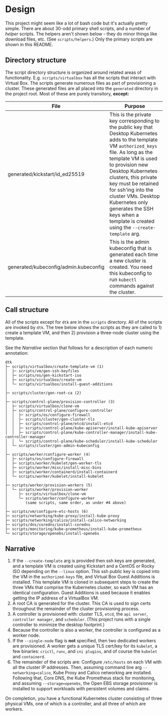 # Design

This project might seem like a lot of bash code but it's actually pretty simple. There are about 30-odd primary shell scripts, and a number of *helper* scripts. The helpers aren't shown below - they do minor things like download files, etc. (See `scripts/helpers`.) Only the primary scripts are shown in this README.

## Directory structure

The script directory structure is organized around related areas of functionality. E.g. `scripts/virtualbox` has all the scripts that interact with Virtual Box. The scripts generate numerous files as part of provisioning a cluster. These generated files are all placed into the `generated` directory in the project root. Most of these are purely transitory, **except:**

| File | Purpose |
| ---- | ------- |
| generated/kickstart/id_ed25519 | This is the private key corresponding to the public key that Desktop Kubernetes adds to the template VM `authorized_keys` file. As long as the template VM is used to provision new Desktop Kubernetes clusters, this private key must be retained for ssh'ing into the cluster VMs. Desktop Kubernetes only generates the SSH keys when a template is created using the `--create-template` arg. |
| generated/kubeconfig/admin.kubeconfig | This is the admin kubeconfig that is generated each time a new cluster is created. You need this kubeconfig to run `kubectl` commands against the cluster. |

## Call structure

All of the scripts except for `dtk` are in the `scripts` directory. All of the scripts are invoked by `dtk`. The tree below shows the scripts as they are called to 1) create a template VM, and then 2) provision a three-node cluster using the template.

See the _Narrative_ section that follows for a description of each numeric annotation:

```shell
dtk
├─ scripts/virtualbox/create-template-vm (1)
│  ├─ scripts/vm/gen-ssh-keyfiles
│  ├─ scripts/os/gen-kickstart-iso
│  ├─ scripts/virtualbox/create-vm
│  └─ scripts/virtualbox/install-guest-additions
│
├─ scripts/cluster/gen-root-ca (2)
│
├─ scripts/control-plane/provision-controller (3)
│  ├─ scripts/virtualbox/clone-vm
│  ├─ scripts/control-plane/configure-controller
│  │  ├─ scripts/os/configure-firewall
│  │  ├─ scripts/cluster/gen-cluster-tls
│  │  ├─ scripts/control-plane/etcd/install-etcd
│  │  ├─ scripts/control-plane/kube-apiserver/install-kube-apiserver
│  │  ├─ scripts/control-plane/kube-controller-manager/install-kube-controller-manager
│  │  └─ scripts/control-plane/kube-scheduler/install-kube-scheduler
│  └─ scripts/cluster/gen-admin-kubeconfig
│   
├─ scripts/worker/configure-worker (4)
│  ├─ scripts/os/configure-firewall
│  ├─ scripts/worker/kubelet/gen-worker-tls
│  ├─ scripts/worker/misc/install-misc-bins
│  ├─ scripts/worker/containerd/install-containerd
│  └─ scripts/worker/kubelet/install-kubelet
│
├─ scripts/worker/provision-workers (5)
│  └─ scripts/worker/provision-worker
│     ├─ scripts/virtualbox/clone-vm
│     └─ scripts/worker/configure-worker
│        (same scripts, same order, as under #4 above)
│
├─ scripts/vm/configure-etc-hosts (6)
├─ scripts/networking/kube-proxy/install-kube-proxy
├─ scripts/networking/calico/install-calico-networking
├─ scripts/dns/coredns/install-coredns
├─ scripts/monitoring/kube-prometheus/install-kube-prometheus
└─ scripts/storage/openebs/install-openebs
```

## Narrative

1. If the `--create-template` arg is provided then ssh keys are generated, and a template VM is created using Kickstart and a CentOS or Rocky ISO depending on the `--linux` option. This ssh public key is copied into the VM in the `authorized-keys` file, and Virtual Box Guest Additions is installed. This template VM is cloned in subsequent steps to create the three VMs that comprise the Kubernetes cluster, so each VM has an identical configuration. Guest Additions is used because it enables getting the IP address of a VirtualBox VM.
2. A root CA is generated for the cluster. This CA is used to sign certs throughout the remainder of the cluster provisioning process.
3. A controller is provisioned with: cluster TLS, `etcd`, the `api server`, `controller manager`, and `scheduler`. (This project runs with a single controller to minimize the desktop footprint.)
4. Because the controller is also a worker, the controller is configured as a worker node.
5. If the `--single-node` flag is **not** specified, then two dedicated workers are provisioned. A worker gets a unique TLS cert/key for its `kubelet`, a few binaries: `crictl`, `runc`, and `cni plugins`, and of course the `kubelet` and `containerd`.
6. The remainder of the scripts are: Configure `/etc/hosts` on each VM with all the cluster IP addresses. Then, assuming command line arg `--networking=calico`, Kube Proxy and Calico networking are installed. Following that, Core DNS, the Kube Prometheus stack for monitoring, and assuming `--storage=openebs`, the Open EBS storage provisioner is installed to support workloads with persistent volumes and claims.

On completion, you have a functional Kubernetes cluster consisting of three physical VMs, one of which is a controller, and all three of which are workers.
